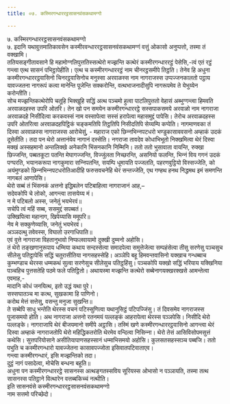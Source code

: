 ```yaml
---
title: ०७. कस्मिरगन्धाररट्ठसासनवंसकथामग्गो

---
```

७. कस्मिरगन्धाररट्ठसासनवंसकथामग्गो  
७. इदानि यथावुत्तमातिकावसेन कस्मीरवन्धाररट्ठसासनवंसकथामग्गं वत्तुं ओकासो अनुप्पत्तो, तस्मा तं वक्खामि।  
ततियसङ्गीतावसाने हि महामोग्गलिपुत्ततिस्सत्थेरो मज्झन्ति कत्थेरं कस्मीरगन्धाररट्ठं पेसेसि,-त्वं एतं रट्ठं गन्त्वा एत्थ सासनं पभिट्ठापेहीति। एत्थ च कस्मीरगन्धाररट्ठं नाम चीनरट्ठसमीपे तिट्ठति। तेनेव हि अधुना कस्मीरगन्धाररट्ठवासिनो चिनरट्ठवासिनोच मनुस्सा अरवाळस्स नाम नागराजस्स उप्पज्‍जनकालतो पट्ठाय यावज्‍जतना नागरूपं कत्वा मानेन्ति पूजेन्ति सक्‍करोन्ति, वत्थभाजनादीसुपि नागरूपमेव ते येभुय्येन करोन्तीति।  
सोच मज्झन्तिकत्थेरोपि चतूहि भिक्खूहि सद्धिं अत्थ पञ्‍चमो हुत्वा पाटलिपुत्ततो वेहासं अब्भुग्गन्त्वा हिमवति अरवाळदहस्स उपरि ओतरि। तेन खो पन समयेन कस्मीरगन्धाररट्ठे सस्सपाकसमये अरवाळो नाम नागराजा अरवाळदहे निसीदित्वा करकवस्सं नाम वस्सापेत्वा सस्सं हरापेत्वा महासमुद्दं पापेसि। तेरोच अरवाळदहस्स उपरि ओतरित्वा अरवाळदहपिट्ठिकं चङ्कमतिपि तिट्ठतिपि निसीदतिपि सेय्यम्पि कप्पेति। नागमाणवका तं दिस्वा अरवाळस्स नागराजस्स आरोचेसुं, - महाराज एको छिन्‍नभिन्‍नपटधरो भण्डुकासाववसनो अम्हाकं उदकं दूसेतीति। तदा पन थेरो अत्तानंयेव नागानं दस्सेति। नगराजा तावदेव कोधाभिभूतो निक्खमित्वा थेरं दिस्वा मक्खं अस्सहमानो अन्तलिक्खे अनेकानि भिंसनकानि निम्मिनि। ततो ततो भुसावाता वायन्ति, रुक्खा छिज्‍जन्ति, पब्बतकूटा पतन्ति मेघागज्‍जन्ति, विज्‍जुंलता निच्छरन्ति, असनियो फलन्ति, भिन्‍नं विय गगनं उदकं पग्घरति, भयानकरूपा नागकुमारा सन्‍निपतन्ति, सयम्पि धूमायति पज्‍जलति, पहरणवुट्ठियो विस्सज्‍जेति, को अयंमुण्डको छिन्‍नभिन्‍नपटधरोतिआदीहि फरुसवचनेहि थेरं सन्तज्‍जेति, एथ गण्हथ हनथ निद्धमथ इमं समणन्ति नागबलं आणापेसि।  
थेरो सब्बं तं भिंसनकं अत्तनो इद्धिबलेन पटिबाहित्वा नागराजानं आह,–  
सदेवकोपि चे लोको, आगन्त्वा तासयेय्य मं।  
न मे पटिबलो अस्स, जनेतुं भयभेरवं॥  
सचेपि त्वं महिं सब्ब, ससमुद्दं सपब्बतं।  
उक्खिपित्वा महानाग, खिपेय्यासि ममूपरि॥  
नेव मे सक्‍कुणेय्यासि, जनेतुं भयभेरवं।  
अञ्‍ञदत्थु तवेवस्स, विघातो उरगाधिपाति॥  
एवं वुत्ते नागराजा विहतानुभावो निप्फलवायामो दुक्खी दुम्मनो अहोसि।  
तं थेरो तङ्खणानुरूपाय धम्मिया कथाय सन्दस्सेत्वा समादपेत्वा समुत्तेजेत्वा सम्पहंसेत्वा तीसु सरणेसु पञ्‍चसुच सीलेसु पतिट्ठापेसि सद्धिं चतुरासीतिया नागसहस्सेहि। अञ्‍ञेपि बहू हिमवन्तवासिनो यक्खाच गन्धब्बाच कुम्भण्डाच थेरस्स धम्मकथं सुत्वा सरणेसुच सीलेसुच पतिट्ठहिंसु। पञ्‍चकोपि यक्खो सद्धिं भरियाय यक्खिनिया पञ्‍चहिच पुत्तसतेहि पठमे फले पतिट्ठितो। अथायस्मा मज्झन्ति कत्थेरो सब्बेनागयक्खरक्खसे आमन्तेत्वा एवमाह,-  
मादानि कोधं जनयित्थ, इतो उद्धं यथा पुरे।  
सस्सघातञ्‍च मा कत्थ, सुखकामा हि पाणिनो।  
करोथ मेत्तं सत्तेसु, वसन्तु मनुजा सुखन्ति॥  
ते सब्बेपि साधु भन्तेति थेरस्स वचनं पटिस्सुणित्वा यथानुसिट्ठं पटिपज्‍जिंसु। तं दिवसमेव नागराजस्स पूजासमयो होति। अथ नागराजा अत्तनो रतनमयं पल्‍लङ्कं आहरापेत्वा थेरस्स पञ्‍ञपेसि। निसीदि थेरो पल्‍लङ्के। नागराजापि थेरं बीजयमानो समीपे अट्ठासि। तस्मिं खणे कस्मीरगन्धाररट्ठवासिनो आगन्त्वा थेरं दिस्वा अम्हाकं नागराजतोपि थेरो महिद्धिकतरोति थेरमेव वन्दित्वा निसिन्‍ना। थेरो तेसं आसिविसोपमसुत्तं कथेसि। सुत्तपरियोसाने असीतियापाणसहस्सानं धम्माभिसमयो अहोसि। कुलसतसहस्सञ्‍च पब्बजि। ततो पभुति च कस्मीरगन्धारो यावज्‍जेतना कासावपज्‍जोता इसिवातपटिवाताएव।  
गन्त्वा कस्मीरगन्धारं, इसि मज्झन्तिको तदा।  
दुट्ठं नागं पसादेत्वा, मोचेसि बन्धना बहूति॥  
अधुना पन कस्मीरगन्धाररट्ठे सासनस्स अत्थङ्गतस्सविय सूरियस्स ओभासो न पञ्‍ञायति, तस्मा तत्थ सासनस्स पतिट्ठाने वित्थारेन वत्तब्बकिच्‍चं नत्थीति।  
इति सासनवंसे कस्मीरगन्धाररट्ठसासनवंसकथामग्गो  
नाम सत्तमो परिच्छेदो।  